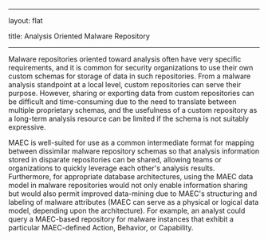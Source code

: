﻿---

layout: flat

title: Analysis Oriented Malware Repository

---



Malware repositories oriented toward analysis often have very specific requirements, and it is common for security organizations to use their own custom schemas for storage of data in such repositories.  From a malware analysis standpoint at a local level, custom repositories can serve their purpose.  However, sharing or exporting data from custom repositories can be difficult and time-consuming due to the need to translate between multiple proprietary schemas, and the usefulness of a custom repository as a long-term analysis resource can be limited if the schema is not suitably expressive.

MAEC is well-suited for use as a common intermediate format for mapping between dissimilar malware repository schemas so that analysis information stored in disparate repositories can be shared, allowing teams or organizations to quickly leverage each other's analysis results.  Furthermore, for appropriate database architectures, using the MAEC data model in malware repositories would not only enable information sharing but would also permit improved data-mining due to MAEC's structuring and labeling of malware attributes (MAEC can serve as a physical or logical data model, depending upon the architecture).  For example, an analyst could query a MAEC-based repository for malware instances that exhibit a particular MAEC-defined Action, Behavior, or Capability.

